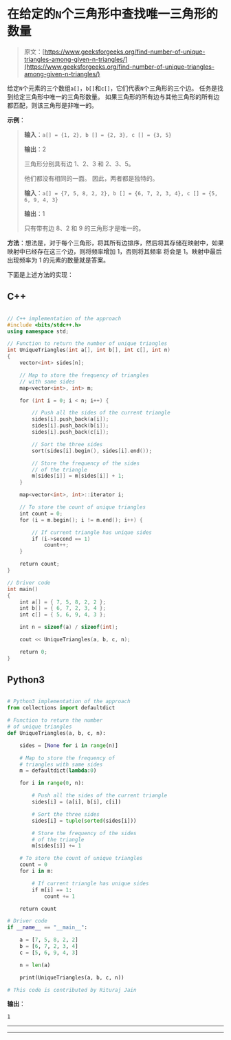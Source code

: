 # 在给定的`N`个三角形中查找唯一三角形的数量

> 原文：[https://www.geeksforgeeks.org/find-number-of-unique-triangles-among-given-n-triangles/](https://www.geeksforgeeks.org/find-number-of-unique-triangles-among-given-n-triangles/)

给定`N`个元素的三个数组`a[]`，`b[]`和`c[]`，它们代表`N`个三角形的三个边。 任务是找到给定三角形中唯一的三角形数量。 如果三角形的所有边与其他三角形的所有边都匹配，则该三角形是非唯一的。

**示例**：

> **输入**：`a[] = {1, 2}, b [] = {2, 3}, c [] = {3, 5}`
>
> **输出**：2 
>
> 三角形分别具有边 1、2、3 和 2、3、5。
>
> 他们都没有相同的一面。 因此，两者都是独特的。
> 
> **输入**：`a[] = {7, 5, 8, 2, 2}, b [] = {6, 7, 2, 3, 4}, c [] = {5, 6, 9, 4, 3}`
>
> **输出**：1
>
> 只有带有边 8、2 和 9 的三角形才是唯一的。

**方法**：想法是，对于每个三角形，将其所有边排序，然后将其存储在映射中，如果映射中已经存在这三个边，则将频率增加 1，否则将其频率 将会是 1。映射中最后出现频率为 1 的元素的数量就是答案。

下面是上述方法的实现：

## C++

```cpp

// C++ implementation of the approach 
#include <bits/stdc++.h> 
using namespace std; 

// Function to return the number of unique triangles 
int UniqueTriangles(int a[], int b[], int c[], int n) 
{ 
    vector<int> sides[n]; 

    // Map to store the frequency of triangles 
    // with same sides 
    map<vector<int>, int> m; 

    for (int i = 0; i < n; i++) { 

        // Push all the sides of the current triangle 
        sides[i].push_back(a[i]); 
        sides[i].push_back(b[i]); 
        sides[i].push_back(c[i]); 

        // Sort the three sides 
        sort(sides[i].begin(), sides[i].end()); 

        // Store the frequency of the sides 
        // of the triangle 
        m[sides[i]] = m[sides[i]] + 1; 
    } 

    map<vector<int>, int>::iterator i; 

    // To store the count of unique triangles 
    int count = 0; 
    for (i = m.begin(); i != m.end(); i++) { 

        // If current triangle has unique sides 
        if (i->second == 1) 
            count++; 
    } 

    return count; 
} 

// Driver code 
int main() 
{ 
    int a[] = { 7, 5, 8, 2, 2 }; 
    int b[] = { 6, 7, 2, 3, 4 }; 
    int c[] = { 5, 6, 9, 4, 3 }; 

    int n = sizeof(a) / sizeof(int); 

    cout << UniqueTriangles(a, b, c, n); 

    return 0; 
} 

```

## Python3

```py

# Python3 implementation of the approach 
from collections import defaultdict 

# Function to return the number 
# of unique triangles 
def UniqueTriangles(a, b, c, n): 

    sides = [None for i in range(n)] 

    # Map to store the frequency of  
    # triangles with same sides 
    m = defaultdict(lambda:0) 

    for i in range(0, n): 

        # Push all the sides of the current triangle 
        sides[i] = (a[i], b[i], c[i])  

        # Sort the three sides 
        sides[i] = tuple(sorted(sides[i])) 

        # Store the frequency of the sides 
        # of the triangle 
        m[sides[i]] += 1

    # To store the count of unique triangles 
    count = 0
    for i in m:  

        # If current triangle has unique sides 
        if m[i] == 1: 
            count += 1

    return count 

# Driver code 
if __name__ == "__main__": 

    a = [7, 5, 8, 2, 2]  
    b = [6, 7, 2, 3, 4]  
    c = [5, 6, 9, 4, 3]  

    n = len(a) 

    print(UniqueTriangles(a, b, c, n)) 

# This code is contributed by Rituraj Jain 

```

**输出**：

```
1

```



* * *

* * *



